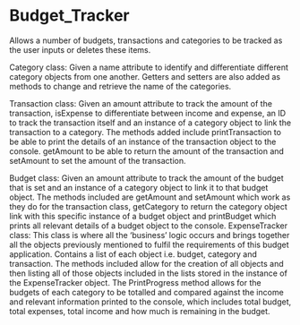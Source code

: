 # Budget_Tracker

Allows a number of budgets, transactions and categories to be tracked as the user inputs or deletes these items.

Category class: Given a name attribute to identify and differentiate different category objects from one another. Getters and setters are also added as methods to change and retrieve the name of the categories.

Transaction class: Given an amount attribute to track the amount of the transaction, isExpense to differentiate between income and expense, an ID to track the transaction itself and an instance of a category object to link the transaction to a category. The methods added include printTransaction to be able to print the details of an instance of the transaction object to the console. getAmount to be able to return the amount of the transaction and setAmount to set the amount of the transaction.
 
Budget class: Given an amount attribute to track the amount of the budget that is set and an instance of a category object to link it to that budget object. The methods included are getAmount and setAmount which work as they do for the transaction class, getCategory to return the category object link with this specific instance of a budget object and printBudget which prints all relevant details of a budget object to the console.
ExpenseTracker class: This class is where all the ‘business’ logic occurs and brings together all the objects previously mentioned to fulfil the requirements of this budget application. Contains a list of each object i.e. budget, category and transaction.
The methods included allow for the creation of all objects and then listing all of those objects included in the lists stored in the instance of the ExpenseTracker object. The PrintProgress method allows for the budgets of each category to be totalled and compared against the income and relevant information printed to the console, which includes total budget, total expenses, total income and how much is remaining in the budget.
